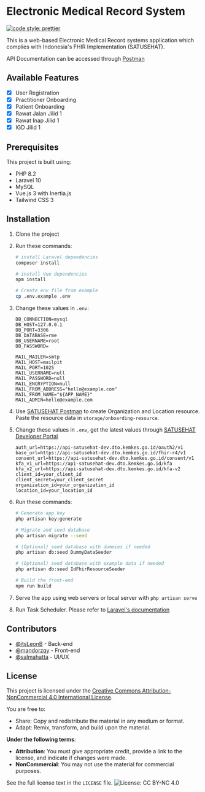 # Electronic Medical Record System

[![code style: prettier](https://img.shields.io/badge/code_style-prettier-ff69b4.svg?style=flat-square)](https://github.com/prettier/prettier)

This is a web-based Electronic Medical Record systems application which complies with Indonesia's FHIR Implementation (SATUSEHAT).

API Documentation can be accessed through [Postman](https://documenter.getpostman.com/view/29785588/2s9Yynm4LB)

## Available Features

-   [x] User Registration
-   [x] Practitioner Onboarding
-   [x] Patient Onboarding
-   [x] Rawat Jalan Jilid 1
-   [x] Rawat Inap Jilid 1
-   [x] IGD Jilid 1

## Prerequisites

This project is built using:

-   PHP 8.2
-   Laravel 10
-   MySQL
-   Vue.js 3 with Inertia.js
-   Tailwind CSS 3

## Installation

1. Clone the project
2. Run these commands:
    ```sh
    # install Laravel dependencies
    composer install

    # install Vue dependencies
    npm install

    # Create env file from example
    cp .env.example .env
    ```
3. Change these values in `.env`:

    ```
    DB_CONNECTION=mysql
    DB_HOST=127.0.0.1
    DB_PORT=3306
    DB_DATABASE=rme
    DB_USERNAME=root
    DB_PASSWORD=

    MAIL_MAILER=smtp
    MAIL_HOST=mailpit
    MAIL_PORT=1025
    MAIL_USERNAME=null
    MAIL_PASSWORD=null
    MAIL_ENCRYPTION=null
    MAIL_FROM_ADDRESS="hello@example.com"
    MAIL_FROM_NAME="${APP_NAME}"
    MAIL_ADMIN=hello@example.com
    ```

4. Use [SATUSEHAT Postman](https://www.postman.com/satusehat/workspace/satusehat-public/overview) to create Organization and Location resource. Paste the resource data in `storage/onboarding-resource`.
   
5. Change these values in `.env`, get the latest values through [SATUSEHAT Developer Portal](https://satusehat.kemkes.go.id/platform)
    ```
    auth_url=https://api-satusehat-dev.dto.kemkes.go.id/oauth2/v1
    base_url=https://api-satusehat-dev.dto.kemkes.go.id/fhir-r4/v1
    consent_url=https://api-satusehat-dev.dto.kemkes.go.id/consent/v1
    kfa_v1_url=https://api-satusehat-dev.dto.kemkes.go.id/kfa
    kfa_v2_url=https://api-satusehat-dev.dto.kemkes.go.id/kfa-v2
    client_id=your_client_id
    client_secret=your_client_secret
    organization_id=your_organization_id
    location_id=your_location_id
    ```
6. Run these commands:
    ```sh
    # Generate app key
    php artisan key:generate

    # Migrate and seed database
    php artisan migrate --seed

    # (Optional) seed database with dummies if needed
    php artisan db:seed DummyDataSeeder

    # (Optional) seed database with example data if needed
    php artisan db:seed IdFhirResourceSeeder

    # Build the front-end
    npm run build
    ```
7. Serve the app using web servers or local server with `php artisan serve`
8. Run Task Scheduler. Please refer to [Laravel's documentation](https://laravel.com/docs/10.x/scheduling#running-the-scheduler)

## Contributors

-   [@itsLeonB](https://github.com/itsLeonB) - Back-end
-   [@mandorzqy](https://github.com/mandorzqy) - Front-end
-   [@salmahatta](https://github.com/salmahatta) - UI/UX
   
## License

This project is licensed under the [Creative Commons Attribution-NonCommercial 4.0 International License](https://creativecommons.org/licenses/by-nc/4.0/).

You are free to:
- Share: Copy and redistribute the material in any medium or format.
- Adapt: Remix, transform, and build upon the material.

**Under the following terms**:
- **Attribution**: You must give appropriate credit, provide a link to the license, and indicate if changes were made.
- **NonCommercial**: You may not use the material for commercial purposes.

See the full license text in the `LICENSE` file.
![License: CC BY-NC 4.0](https://img.shields.io/badge/License-CC--BY--NC%204.0-lightgrey.svg)
